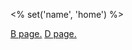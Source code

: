 <% set('name', 'home') %>

<a href="<% linkto('custom-page') %>">B page.</a>
<a href="<% linkto('d-page') %>">D page.</a>